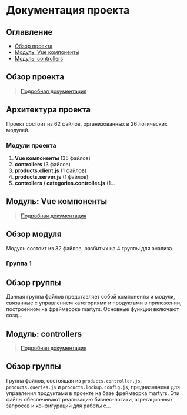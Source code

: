 # Документация проекта

## Оглавление

- [Обзор проекта](./sections/overview.md)
- [Модуль: Vue компоненты](./sections/cluster-13.md)
- [Модуль: controllers](./sections/cluster-4.md)

## Обзор проекта

> [Подробная документация](./sections/overview.md)

## Архитектура проекта

Проект состоит из 62 файлов, организованных в 26 логических модулей.

### Модули проекта

1. **Vue компоненты** (35 файлов)
2. **controllers** (3 файлов)
3. **products.client.js** (1 файлов)
4. **products.server.js** (1 файлов)
5. **controllers / categories.controller.js** (1...

## Модуль: Vue компоненты

> [Подробная документация](./sections/cluster-13.md)

## Обзор модуля

Модуль состоит из 32 файлов, разбитых на 4 группы для анализа.

### Группа 1

## Обзор группы
Данная группа файлов представляет собой компоненты и модули, связанные с управлением категориями и продуктами в приложении, построенном на фреймворке martyrs. Основные функции включают созд...

## Модуль: controllers

> [Подробная документация](./sections/cluster-4.md)

## Обзор группы
Группа файлов, состоящая из `products.controller.js`, `products.queries.js` и `products.lookup.config.js`, предназначена для управления продуктами в проекте на базе фреймворка martyrs. Эти файлы обеспечивают реализацию бизнес-логики, агрегационных запросов и конфигураций для работы с...

